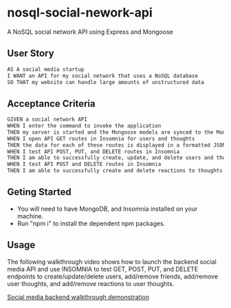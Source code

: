 # nosql-social-nework-api
A NoSQL social network API using Express and Mongoose

## User Story

```md
AS A social media startup
I WANT an API for my social network that uses a NoSQL database
SO THAT my website can handle large amounts of unstructured data
```

## Acceptance Criteria

```md
GIVEN a social network API
WHEN I enter the command to invoke the application
THEN my server is started and the Mongoose models are synced to the MongoDB database
WHEN I open API GET routes in Insomnia for users and thoughts
THEN the data for each of these routes is displayed in a formatted JSON
WHEN I test API POST, PUT, and DELETE routes in Insomnia
THEN I am able to successfully create, update, and delete users and thoughts in my database
WHEN I test API POST and DELETE routes in Insomnia
THEN I am able to successfully create and delete reactions to thoughts and add and remove friends to a user’s friend list
```

## Geting Started

* You will need to have MongoDB, and Insomnia installed on your machine.
* Run "npm i" to install the dependent npm packages.

## Usage

The following walkthrough video shows how to launch the backend social media API and use INSOMNIA to test GET, POST, PUT, and DELETE endpoints to create/update/delete users, add/remove friends, add/remove user thoughts, and add/remove reactions to user thoughts.

[Social media backend walkthrough demonstration](https://drive.google.com/file/d/1mIT3LqCWxduum5QzfeFy7gv5886mQKsP/view)
